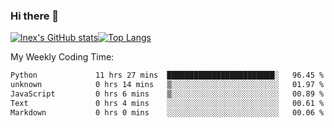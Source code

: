 ### Hi there 👋
[![lnex's GitHub stats](https://github-readme-stats.vercel.app/api?username=lnexenl&count_private=true&show_icons=true)](https://github.com/anuraghazra/github-readme-stats)[![Top Langs](https://github-readme-stats.vercel.app/api/top-langs/?username=lnexenl&layout=compact&langs_count=8&exclude_repo=32-bit-MIPS-CPU)](https://github.com/anuraghazra/github-readme-stats)

My Weekly Coding Time:
<!--START_SECTION:waka-->

```txt
Python             11 hrs 27 mins  ████████████████████████░   96.45 %
unknown            0 hrs 14 mins   ▒░░░░░░░░░░░░░░░░░░░░░░░░   01.97 %
JavaScript         0 hrs 6 mins    ▒░░░░░░░░░░░░░░░░░░░░░░░░   00.89 %
Text               0 hrs 4 mins    ░░░░░░░░░░░░░░░░░░░░░░░░░   00.61 %
Markdown           0 hrs 0 mins    ░░░░░░░░░░░░░░░░░░░░░░░░░   00.06 %
```

<!--END_SECTION:waka-->
